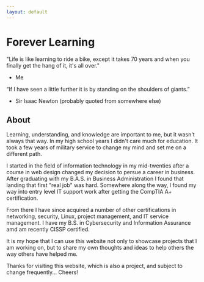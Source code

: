 ```yaml
---
layout: default
---
```

# Forever Learning

"Life is like learning to ride a bike, except it takes 70 years and when you finally get the hang of it, it's all over."

 - Me


“If I have seen a little further it is by standing on the shoulders of giants.”
 
 - Sir Isaac Newton (probably quoted from somewhere else)





## About

Learning, understanding, and knowledge are important to me, but it wasn't always that way. In my high school years I didn't care much for education. It took a few years of military service to change my mind and set me on a different path.

I started in the field of information technology in my mid-twenties after a course in web design changed my decision to persue a career in business. After graduating with my B.A.S. in Business Administration I found that landing that first "real job" was hard. Somewhere along the way, I found my way into entry level IT support work after getting the CompTIA A+ certification.

From there I have since acquired a number of other certifications in networking, security, Linux, project management, and IT service management. I have my B.S. in Cybersecurity and Information Assurance amd am recently CISSP certified.

It is my hope that I can use this website not only to showcase projects that I am working on, but to share my own thoughts and ideas to help others the way others have helped me.

Thanks for visiting this website, which is also a project, and subject to change frequently... Cheers!
